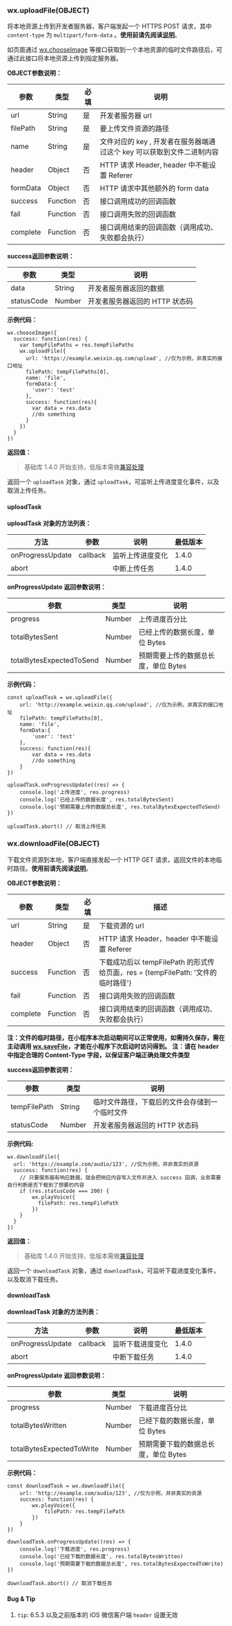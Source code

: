 <!-- https://developers.weixin.qq.com/miniprogram/dev/api/network-file.html -->

### wx.uploadFile(OBJECT)

将本地资源上传到开发者服务器，客户端发起一个 HTTPS POST 请求，其中 `content-type` 为 `multipart/form-data` 。**使用前请先阅读[说明](https://developers.weixin.qq.com/miniprogram/dev/api/api-network.html)**。

如页面通过 [wx.chooseImage](https://developers.weixin.qq.com/miniprogram/dev/api/media-picture.html#wxchooseimageobject) 等接口获取到一个本地资源的临时文件路径后，可通过此接口将本地资源上传到指定服务器。

**OBJECT参数说明：**

  参数       |  类型       |  必填 |  说明                                        
-------------|-------------|-------|----------------------------------------------
  url        |  String     |  是   |  开发者服务器 url                            
  filePath   |  String     |  是   |  要上传文件资源的路径                        
  name       |  String     |  是   |文件对应的 key , 开发者在服务器端通过这个 key 可以获取到文件二进制内容
  header     |  Object     |  否   |  HTTP 请求 Header, header 中不能设置 Referer 
  formData   |  Object     |  否   |  HTTP 请求中其他额外的 form data             
  success    |  Function   |  否   |  接口调用成功的回调函数                      
  fail       |  Function   |  否   |  接口调用失败的回调函数                      
  complete   |  Function   |  否   |接口调用结束的回调函数（调用成功、失败都会执行）

**success返回参数说明：**

  参数         |  类型     |  说明                 
---------------|-----------|-----------------------
  data         |  String   | 开发者服务器返回的数据
  statusCode   |  Number   |开发者服务器返回的 HTTP 状态码

**示例代码：**

    wx.chooseImage({
      success: function(res) {
        var tempFilePaths = res.tempFilePaths
        wx.uploadFile({
          url: 'https://example.weixin.qq.com/upload', //仅为示例，非真实的接口地址
          filePath: tempFilePaths[0],
          name: 'file',
          formData:{
            'user': 'test'
          },
          success: function(res){
            var data = res.data
            //do something
          }
        })
      }
    })
    

**返回值：**

> 基础库 1.4.0 开始支持，低版本需做[兼容处理](https://developers.weixin.qq.com/miniprogram/dev/framework/compatibility.html)

返回一个 `uploadTask` 对象，通过 `uploadTask`，可监听上传进度变化事件，以及取消上传任务。

#### uploadTask

**uploadTask 对象的方法列表：**

  方法               |  参数       |  说明       | 最低版本 
---------------------|-------------|-------------|----------
  onProgressUpdate   |  callback   |监听上传进度变化|  1.4.0   
  abort              |             | 中断上传任务|  1.4.0   

**onProgressUpdate 返回参数说明：**

  参数                       |  类型     |  说明                    
-----------------------------|-----------|--------------------------
  progress                   |  Number   |  上传进度百分比          
  totalBytesSent             |  Number   |已经上传的数据长度，单位 Bytes
  totalBytesExpectedToSend   |  Number   |预期需要上传的数据总长度，单位 Bytes

**示例代码：**

    const uploadTask = wx.uploadFile({
        url: 'http://example.weixin.qq.com/upload', //仅为示例，非真实的接口地址
        filePath: tempFilePaths[0],
        name: 'file',
        formData:{
            'user': 'test'
        },
        success: function(res){
            var data = res.data
            //do something
        }
    })
    
    uploadTask.onProgressUpdate((res) => {
        console.log('上传进度', res.progress)
        console.log('已经上传的数据长度', res.totalBytesSent)
        console.log('预期需要上传的数据总长度', res.totalBytesExpectedToSend)
    })
    
    uploadTask.abort() // 取消上传任务
    

### wx.downloadFile(OBJECT)

下载文件资源到本地，客户端直接发起一个 HTTP GET 请求，返回文件的本地临时路径。**使用前请先阅读[说明](https://developers.weixin.qq.com/miniprogram/dev/api/api-network.html)**。

**OBJECT参数说明：**

  参数       |  类型       |  必填 |  描述                                                          
-------------|-------------|-------|----------------------------------------------------------------
  url        |  String     |  是   |  下载资源的 url                                                
  header     |  Object     |  否   |  HTTP 请求 Header，header 中不能设置 Referer                   
  success    |  Function   |  否   |下载成功后以 tempFilePath 的形式传给页面，res = {tempFilePath: '文件的临时路径'}
  fail       |  Function   |  否   |  接口调用失败的回调函数                                        
  complete   |  Function   |  否   |  接口调用结束的回调函数（调用成功、失败都会执行）              

**注：文件的临时路径，在小程序本次启动期间可以正常使用，如需持久保存，需在主动调用 [wx.saveFile](https://developers.weixin.qq.com/miniprogram/dev/api/file.html)，才能在小程序下次启动时访问得到。** **注：请在 header 中指定合理的 Content-Type 字段，以保证客户端正确处理文件类型**

**success返回参数说明：**

  参数           |  类型     |  说明                      
-----------------|-----------|----------------------------
  tempFilePath   |  String   |临时文件路径，下载后的文件会存储到一个临时文件
  statusCode     |  Number   |开发者服务器返回的 HTTP 状态码

**示例代码:**

    wx.downloadFile({
      url: 'https://example.com/audio/123', //仅为示例，并非真实的资源
      success: function(res) {
        // 只要服务器有响应数据，就会把响应内容写入文件并进入 success 回调，业务需要自行判断是否下载到了想要的内容
        if (res.statusCode === 200) {
            wx.playVoice({
              filePath: res.tempFilePath
            })
        }
      }
    })
    

**返回值：**

> 基础库 1.4.0 开始支持，低版本需做[兼容处理](https://developers.weixin.qq.com/miniprogram/dev/framework/compatibility.html)

返回一个 `downloadTask` 对象，通过 `downloadTask`，可监听下载进度变化事件，以及取消下载任务。

#### downloadTask

**downloadTask 对象的方法列表：**

  方法               |  参数       |  说明       | 最低版本 
---------------------|-------------|-------------|----------
  onProgressUpdate   |  callback   |监听下载进度变化|  1.4.0   
  abort              |             | 中断下载任务|  1.4.0   

**onProgressUpdate 返回参数说明：**

  参数                        |  类型     |  说明                    
------------------------------|-----------|--------------------------
  progress                    |  Number   |  下载进度百分比          
  totalBytesWritten           |  Number   |已经下载的数据长度，单位 Bytes
  totalBytesExpectedToWrite   |  Number   |预期需要下载的数据总长度，单位 Bytes

**示例代码：**

    const downloadTask = wx.downloadFile({
        url: 'http://example.com/audio/123', //仅为示例，并非真实的资源
        success: function(res) {
            wx.playVoice({
                filePath: res.tempFilePath
            })
        }
    })
    
    downloadTask.onProgressUpdate((res) => {
        console.log('下载进度', res.progress)
        console.log('已经下载的数据长度', res.totalBytesWritten)
        console.log('预期需要下载的数据总长度', res.totalBytesExpectedToWrite)
    })
    
    downloadTask.abort() // 取消下载任务
    

#### Bug & Tip

1.  `tip`: 6.5.3 以及之前版本的 iOS 微信客户端 `header` 设置无效
